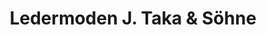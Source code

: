 ---
title: "Ledermoden J. Taka & Söhne"
url: /zuerich/ledermoden-j-taka-und-soehne/
shop: Kleidung
---